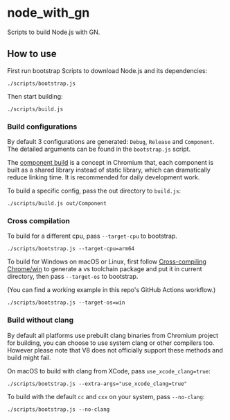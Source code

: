 # node_with_gn

Scripts to build Node.js with GN.

## How to use

First run bootstrap Scripts to download Node.js and its dependencies:

```
./scripts/bootstrap.js
```

Then start building:

```
./scripts/build.js
```

### Build configurations

By default 3 configurations are generated: `Debug`, `Release` and `Component`.
The detailed arguments can be found in the `bootstrap.js` script.

The [component build](https://chromium.googlesource.com/chromium/src/+/master/docs/component_build.md)
is a concept in Chromium that, each component is built as a shared library
instead of static library, which can dramatically reduce linking time. It is
recommended for daily development work.

To build a specific config, pass the out directory to `build.js`:

```
./scripts/build.js out/Component
```

### Cross compilation

To build for a different cpu, pass `--target-cpu` to bootstrap.

```
./scripts/bootstrap.js --target-cpu=arm64
```

To build for Windows on macOS or Linux, first follow
[Cross-compiling Chrome/win](https://chromium.googlesource.com/chromium/src/+/master/docs/win_cross.md)
to generate a vs toolchain package and put it in current directory, then pass
`--target-os` to bootstrap.

(You can find a working example in this repo's GitHub Actions workflow.)

```
./scripts/bootstrap.js --target-os=win
```

### Build without clang

By default all platforms use prebuilt clang binaries from Chromium project for
building, you can choose to use system clang or other compilers too. However
please note that V8 does not officially support these methods and build might
fail.

On macOS to build with clang from XCode, pass `use_xcode_clang=true`:

```
./scripts/bootstrap.js --extra-args="use_xcode_clang=true"
```

To build with the default `cc` and `cxx` on your system, pass `--no-clang`:

```
./scripts/bootstrap.js --no-clang
```
